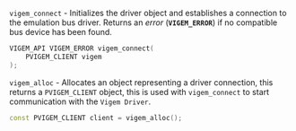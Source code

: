 
`vigem_connect` - Initializes the driver object and establishes a connection to the emulation bus driver. Returns an *error* (**`VIGEM_ERROR`**) if no compatible bus device has been found.

```C++
VIGEM_API VIGEM_ERROR vigem_connect(
	PVIGEM_CLIENT vigem
);
```

`vigem_alloc` - Allocates an object representing a driver connection, this returns a `PVIGEM_CLIENT` object, this is used with `vigem_connect` to start communication with the `Vigem Driver`.

```cpp
const PVIGEM_CLIENT client = vigem_alloc();
```
